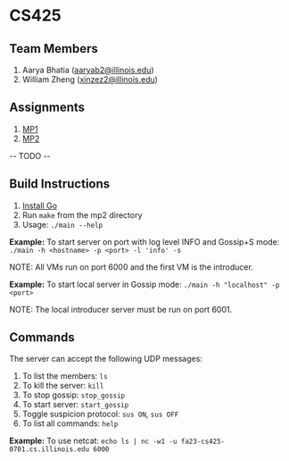 # CS425

## Team Members

1. Aarya Bhatia (aaryab2@illinois.edu)
2. William Zheng (xinzez2@illinois.edu)

## Assignments

1. [MP1](./mp1)
2. [MP2](./mp2)

-- TODO --

## Build Instructions

1. [Install Go](https://go.dev/doc/install)
2. Run `make` from the mp2 directory
3. Usage: `./main --help`

**Example:** To start server on port with log level INFO and Gossip+S mode: `./main -h <hostname> -p <port> -l 'info' -s`

NOTE: All VMs run on port 6000 and the first VM is the introducer.

**Example:** To start local server in Gossip mode: `./main -h "localhost" -p <port>`

NOTE: The local introducer server must be run on port 6001.

## Commands

The server can accept the following UDP messages:

1. To list the members: `ls`
2. To kill the server: `kill`
3. To stop gossip: `stop_gossip`
4. To start server: `start_gossip`
5. Toggle suspicion protocol: `sus ON`, `sus OFF`
6. To list all commands: `help`

**Example:** To use netcat: `echo ls | nc -w1 -u fa23-cs425-0701.cs.illinois.edu 6000`

